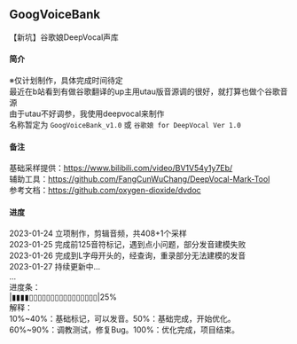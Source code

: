 ## GoogVoiceBank
【新坑】谷歌娘DeepVocal声库
#### 简介
※仅计划制作，具体完成时间待定  
最近在b站看到有做谷歌翻译的up主用utau版音源调的很好，就打算也做个谷歌音源  
由于utau不好调参，我使用deepvocal来制作  
名称暂定为 `GoogVoiceBank_v1.0` 或 `谷歌娘 for DeepVocal Ver 1.0`
#### 备注
基础采样提供：https://www.bilibili.com/video/BV1V54y1y7Eb/  
辅助工具：https://github.com/FangCunWuChang/DeepVocal-Mark-Tool  
参考文档：https://github.com/oxygen-dioxide/dvdoc
#### 进度
2023-01-24 立项制作，剪辑音频，共408+1个采样  
2023-01-25 完成前125音符标记，遇到点小问题，部分发音建模失败  
2023-01-26 完成到L字母开头的，经查询，重录部分无法建模的发音  
2023-01-27 持续更新中...  
...  
进度条：  
|▮▮▮▮▯▯▯▯▯▯▯▯▯▯▯▯▯▯▯▯|25%  
解释：  
10%~40%：基础标记，可以发音。50%：基础完成，开始优化。  
60%~90%：调教测试，修复Bug。100%：优化完成，项目结束。  
